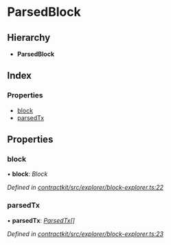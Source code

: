 # ParsedBlock

## Hierarchy

* **ParsedBlock**

## Index

### Properties

* [block](../interfaces/_explorer_block_explorer_.parsedblock.md#block)
* [parsedTx](../interfaces/_explorer_block_explorer_.parsedblock.md#parsedtx)

## Properties

### block

• **block**: _Block_

_Defined in_ [_contractkit/src/explorer/block-explorer.ts:22_](https://github.com/celo-org/celo-monorepo/blob/master/packages/contractkit/src/explorer/block-explorer.ts#L22)

### parsedTx

• **parsedTx**: [_ParsedTx_](../interfaces/_explorer_block_explorer_.parsedtx.md)_\[\]_

_Defined in_ [_contractkit/src/explorer/block-explorer.ts:23_](https://github.com/celo-org/celo-monorepo/blob/master/packages/contractkit/src/explorer/block-explorer.ts#L23)

